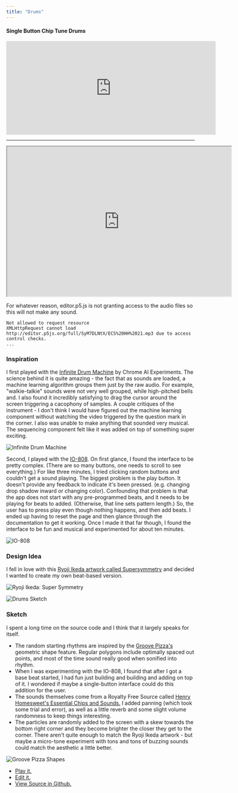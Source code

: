 ```yaml
---
title: "Drums"
---
```

#### Single Button Chip Tune Drums

<iframe width="560" height="250" src="https://www.youtube.com/embed/HxaTFh5xaUk" frameborder="0" allow="autoplay; encrypted-media" allowfullscreen></iframe>

***

<iframe width="600" height="400" src="https://editor.p5js.org/embed/SyM7DLNtX"></iframe>

For whatever reason, editor.p5.js is not granting access to the audio files so this will not make any sound.
```
Not allowed to request resource
XMLHttpRequest cannot load http://editor.p5js.org/full/SyM7DLNtX/ECS%20HH%2021.mp3 due to access control checks.
...
```

### Inspiration
I first played with the [Infinite Drum Machine](https://experiments.withgoogle.com/ai/drum-machine/view/) by Chrome AI Experiments. The science behind it is quite amazing - the fact that as sounds are loaded, a machine learning algorithm groups them just by the raw audio. For example, "walkie-talkie" sounds were not very well grouped, while high-pitched bells and. I also found it incredibly satisfying to drag the cursor around the screen triggering a cacophony of samples. A couple critiques of the instrument - I don't think I would have figured out the machine learning component without watching the video triggered by the question mark in the corner. I also was unable to make anything that sounded very musical. The sequencing component felt like it was added on top of something super exciting.

![Infinite Drum Machine](https://huriphoonado.github.io/code-of-music/static/images/Infinite_Drum_Machine.png)

Second, I played with the [IO-808](https://io808.com). On first glance, I found the interface to be pretty complex. (There are so many buttons, one needs to scroll to see everything.) For like three minutes, I tried clicking random buttons and couldn't get a sound playing. The biggest problem is the play button. It doesn't provide any feedback to indicate it's been pressed. (e.g. changing drop shadow inward or changing color). Confounding that problem is that the app does not start with any pre-programmed beats, and it needs to be playing for beats to added. (Otherwise, that line sets pattern length.) So, the user has to press play even though nothing happens, and then add beats. I ended up having to reset the page and then glance through the documentation to get it working. Once I made it that far though, I found the interface to be fun and musical and experimented for about ten minutes.

![IO-808](https://huriphoonado.github.io/code-of-music/static/images/IO-808.png)

### Design Idea
I fell in love with this [Ryoji Ikeda artwork called Supersymmetry](http://www.ryojiikeda.com/project/supersymmetry/) and decided I wanted to create my own beat-based version.

![Ryoji Ikeda: Super Symmetry](https://huriphoonado.github.io/code-of-music/static/images/susy_experiment_1.jpg)

![Drums Sketch](https://huriphoonado.github.io/code-of-music/static/images/drum_sketch.JPG)

### Sketch
I spent a long time on the source code and I think that it largely speaks for itself.
* The random starting rhythms are inspired by the [Groove Pizza's](https://apps.musedlab.org/groovepizza/) geometric shape feature. Regular polygons include optimally spaced out points, and most of the time sound really good when sonified into rhythm.
* When I was experimenting with the IO-808, I found that after I got a base beat started, I had fun just building and building and adding on top of it. I wondered if maybe a single-button interface could do this addition for the user.
* The sounds themselves come from a Royalty Free Source called [Henry Homesweet's Essential Chips and Sounds.](https://woolyss.com/chipmusic-samples.php?s=HENRY+HOMESWEET+-+Essential+Chip+Sounds+Vol-1) I added panning (which took some trial and error), as well as a little reverb and some slight volume randomness to keep things interesting.
* The particles are randomly added to the screen with a skew towards the bottom right corner and they become brighter the closer they get to the corner. There aren't quite enough to match the
Ryoji Ikeda artwork - but maybe a micro-tone experiment with tons and tons of buzzing sounds could match the aesthetic a little better.

![Groove Pizza Shapes](https://huriphoonado.github.io/code-of-music/static/images/groove_pizza.png)

* [Play it.](https://editor.p5js.org/full/SyM7DLNtX)
* [Edit it.](https://editor.p5js.org/huriphoonado/sketches/SyM7DLNtX)
* [View Source in Github.](https://github.com/Huriphoonado/code-of-music/tree/master/projects/Drums)
